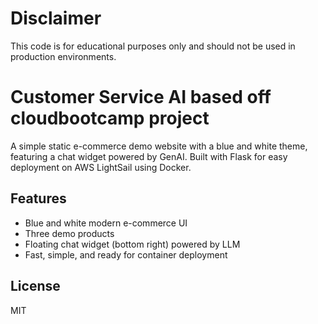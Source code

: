 # Disclaimer

This code is for educational purposes only and should not be used in production environments.

# Customer Service AI based off cloudbootcamp project

A simple static e-commerce demo website with a blue and white theme, featuring a chat widget powered by GenAI. Built with Flask for easy deployment on AWS LightSail using Docker.

## Features
- Blue and white modern e-commerce UI
- Three demo products
- Floating chat widget (bottom right) powered by LLM
- Fast, simple, and ready for container deployment

## License
MIT 
